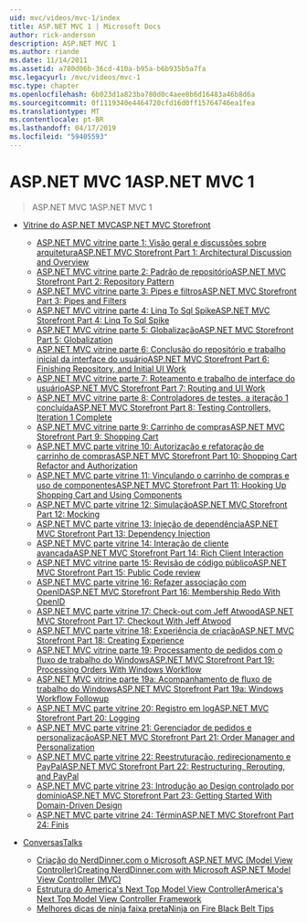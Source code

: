 ```yaml
---
uid: mvc/videos/mvc-1/index
title: ASP.NET MVC 1 | Microsoft Docs
author: rick-anderson
description: ASP.NET MVC 1
ms.author: riande
ms.date: 11/14/2011
ms.assetid: a780d06b-36cd-410a-b95a-b6b935b5a7fa
msc.legacyurl: /mvc/videos/mvc-1
msc.type: chapter
ms.openlocfilehash: 6b023d1a823ba780d0c4aee8b6d16483a46b8d6a
ms.sourcegitcommit: 0f1119340e4464720cfd16d0ff15764746ea1fea
ms.translationtype: MT
ms.contentlocale: pt-BR
ms.lasthandoff: 04/17/2019
ms.locfileid: "59405593"
---
```

# <a name="aspnet-mvc-1"></a><span data-ttu-id="663af-103">ASP.NET MVC 1</span><span class="sxs-lookup"><span data-stu-id="663af-103">ASP.NET MVC 1</span></span>

> <span data-ttu-id="663af-104">ASP.NET MVC 1</span><span class="sxs-lookup"><span data-stu-id="663af-104">ASP.NET MVC 1</span></span>


- [<span data-ttu-id="663af-105">Vitrine do ASP.NET MVC</span><span class="sxs-lookup"><span data-stu-id="663af-105">ASP.NET MVC Storefront</span></span>](aspnet-mvc-storefront/index.md)

    - [<span data-ttu-id="663af-106">ASP.NET MVC vitrine parte 1: Visão geral e discussões sobre arquitetura</span><span class="sxs-lookup"><span data-stu-id="663af-106">ASP.NET MVC Storefront Part 1: Architectural Discussion and Overview</span></span>](aspnet-mvc-storefront/aspnet-mvc-storefront-part-1-architectural-discussion-and-overview.md)
    - [<span data-ttu-id="663af-107">ASP.NET MVC vitrine parte 2: Padrão de repositório</span><span class="sxs-lookup"><span data-stu-id="663af-107">ASP.NET MVC Storefront Part 2: Repository Pattern</span></span>](aspnet-mvc-storefront/aspnet-mvc-storefront-part-2-the-repository-pattern.md)
    - [<span data-ttu-id="663af-108">ASP.NET MVC vitrine parte 3: Pipes e filtros</span><span class="sxs-lookup"><span data-stu-id="663af-108">ASP.NET MVC Storefront Part 3: Pipes and Filters</span></span>](aspnet-mvc-storefront/aspnet-mvc-storefront-part-3-pipes-and-filters.md)
    - [<span data-ttu-id="663af-109">ASP.NET MVC vitrine parte 4: Linq To Sql Spike</span><span class="sxs-lookup"><span data-stu-id="663af-109">ASP.NET MVC Storefront Part 4: Linq To Sql Spike</span></span>](aspnet-mvc-storefront/aspnet-mvc-storefront-part-4-linq-to-sql-spike.md)
    - [<span data-ttu-id="663af-110">ASP.NET MVC vitrine parte 5: Globalização</span><span class="sxs-lookup"><span data-stu-id="663af-110">ASP.NET MVC Storefront Part 5: Globalization</span></span>](aspnet-mvc-storefront/aspnet-mvc-storefront-part-5-globalization.md)
    - [<span data-ttu-id="663af-111">ASP.NET MVC vitrine parte 6: Conclusão do repositório e trabalho inicial da interface do usuário</span><span class="sxs-lookup"><span data-stu-id="663af-111">ASP.NET MVC Storefront Part 6: Finishing Repository, and Initial UI Work</span></span>](aspnet-mvc-storefront/aspnet-mvc-storefront-part-6-finishing-the-repository-and-initial-ui-work.md)
    - [<span data-ttu-id="663af-112">ASP.NET MVC vitrine parte 7: Roteamento e trabalho de interface do usuário</span><span class="sxs-lookup"><span data-stu-id="663af-112">ASP.NET MVC Storefront Part 7: Routing and UI Work</span></span>](aspnet-mvc-storefront/aspnet-mvc-storefront-part-7-routing-and-ui-work.md)
    - [<span data-ttu-id="663af-113">ASP.NET MVC vitrine parte 8: Controladores de testes, a iteração 1 concluída</span><span class="sxs-lookup"><span data-stu-id="663af-113">ASP.NET MVC Storefront Part 8: Testing Controllers, Iteration 1 Complete</span></span>](aspnet-mvc-storefront/aspnet-mvc-storefront-part-8-testing-controllers-iteration-1-complete.md)
    - [<span data-ttu-id="663af-114">ASP.NET MVC vitrine parte 9: Carrinho de compras</span><span class="sxs-lookup"><span data-stu-id="663af-114">ASP.NET MVC Storefront Part 9: Shopping Cart</span></span>](aspnet-mvc-storefront/aspnet-mvc-storefront-part-9-the-shopping-cart.md)
    - [<span data-ttu-id="663af-115">ASP.NET MVC parte vitrine 10: Autorização e refatoração de carrinho de compras</span><span class="sxs-lookup"><span data-stu-id="663af-115">ASP.NET MVC Storefront Part 10: Shopping Cart Refactor and Authorization</span></span>](aspnet-mvc-storefront/aspnet-mvc-storefront-part-10-shopping-cart-refactor-and-authorization.md)
    - [<span data-ttu-id="663af-116">ASP.NET MVC parte vitrine 11: Vinculando o carrinho de compras e uso de componentes</span><span class="sxs-lookup"><span data-stu-id="663af-116">ASP.NET MVC Storefront Part 11: Hooking Up Shopping Cart and Using Components</span></span>](aspnet-mvc-storefront/aspnet-mvc-storefront-part-11-hooking-up-the-shopping-cart-and-using-components.md)
    - [<span data-ttu-id="663af-117">ASP.NET MVC parte vitrine 12: Simulação</span><span class="sxs-lookup"><span data-stu-id="663af-117">ASP.NET MVC Storefront Part 12: Mocking</span></span>](aspnet-mvc-storefront/aspnet-mvc-storefront-part-12-mocking.md)
    - [<span data-ttu-id="663af-118">ASP.NET MVC parte vitrine 13: Injeção de dependência</span><span class="sxs-lookup"><span data-stu-id="663af-118">ASP.NET MVC Storefront Part 13: Dependency Injection</span></span>](aspnet-mvc-storefront/aspnet-mvc-storefront-part-13-dependency-injection.md)
    - [<span data-ttu-id="663af-119">ASP.NET MVC parte vitrine 14: Interação de cliente avançada</span><span class="sxs-lookup"><span data-stu-id="663af-119">ASP.NET MVC Storefront Part 14: Rich Client Interaction</span></span>](aspnet-mvc-storefront/aspnet-mvc-storefront-part-14-rich-client-interaction.md)
    - [<span data-ttu-id="663af-120">ASP.NET MVC vitrine parte 15: Revisão de código público</span><span class="sxs-lookup"><span data-stu-id="663af-120">ASP.NET MVC Storefront Part 15: Public Code review</span></span>](aspnet-mvc-storefront/aspnet-mvc-storefront-part-15-public-code-review.md)
    - [<span data-ttu-id="663af-121">ASP.NET MVC parte vitrine 16: Refazer associação com OpenID</span><span class="sxs-lookup"><span data-stu-id="663af-121">ASP.NET MVC Storefront Part 16: Membership Redo With OpenID</span></span>](aspnet-mvc-storefront/aspnet-mvc-storefront-part-16-membership-redo-with-openid.md)
    - [<span data-ttu-id="663af-122">ASP.NET MVC parte vitrine 17: Check-out com Jeff Atwood</span><span class="sxs-lookup"><span data-stu-id="663af-122">ASP.NET MVC Storefront Part 17: Checkout With Jeff Atwood</span></span>](aspnet-mvc-storefront/aspnet-mvc-storefront-part-17-checkout-with-jeff-atwood.md)
    - [<span data-ttu-id="663af-123">ASP.NET MVC parte vitrine 18: Experiência de criação</span><span class="sxs-lookup"><span data-stu-id="663af-123">ASP.NET MVC Storefront Part 18: Creating Experience</span></span>](aspnet-mvc-storefront/aspnet-mvc-storefront-part-18-creating-an-experience.md)
    - [<span data-ttu-id="663af-124">ASP.NET MVC vitrine parte 19: Processamento de pedidos com o fluxo de trabalho do Windows</span><span class="sxs-lookup"><span data-stu-id="663af-124">ASP.NET MVC Storefront Part 19: Processing Orders With Windows Workflow</span></span>](aspnet-mvc-storefront/aspnet-mvc-storefront-part-19-processing-orders-with-windows-workflow.md)
    - [<span data-ttu-id="663af-125">ASP.NET MVC vitrine parte 19a: Acompanhamento de fluxo de trabalho do Windows</span><span class="sxs-lookup"><span data-stu-id="663af-125">ASP.NET MVC Storefront Part 19a: Windows Workflow Followup</span></span>](aspnet-mvc-storefront/aspnet-mvc-storefront-part-19a-windows-workflow-followup.md)
    - [<span data-ttu-id="663af-126">ASP.NET MVC parte vitrine 20: Registro em log</span><span class="sxs-lookup"><span data-stu-id="663af-126">ASP.NET MVC Storefront Part 20: Logging</span></span>](aspnet-mvc-storefront/aspnet-mvc-storefront-part-20-logging.md)
    - [<span data-ttu-id="663af-127">ASP.NET MVC parte vitrine 21: Gerenciador de pedidos e personalização</span><span class="sxs-lookup"><span data-stu-id="663af-127">ASP.NET MVC Storefront Part 21: Order Manager and Personalization</span></span>](aspnet-mvc-storefront/aspnet-mvc-storefront-part-21-order-manager-and-personalization.md)
    - [<span data-ttu-id="663af-128">ASP.NET MVC parte vitrine 22: Reestruturação, redirecionamento e PayPal</span><span class="sxs-lookup"><span data-stu-id="663af-128">ASP.NET MVC Storefront Part 22: Restructuring, Rerouting, and PayPal</span></span>](aspnet-mvc-storefront/aspnet-mvc-storefront-part-22-restructuring-rerouting-and-paypal.md)
    - [<span data-ttu-id="663af-129">ASP.NET MVC parte vitrine 23: Introdução ao Design controlado por domínio</span><span class="sxs-lookup"><span data-stu-id="663af-129">ASP.NET MVC Storefront Part 23: Getting Started With Domain-Driven Design</span></span>](aspnet-mvc-storefront/aspnet-mvc-storefront-part-23-getting-started-with-domain-driven-design.md)
    - [<span data-ttu-id="663af-130">ASP.NET MVC parte vitrine 24: Términ</span><span class="sxs-lookup"><span data-stu-id="663af-130">ASP.NET MVC Storefront Part 24: Finis</span></span>](aspnet-mvc-storefront/aspnet-mvc-storefront-part-24-finis.md)
- [<span data-ttu-id="663af-131">Conversas</span><span class="sxs-lookup"><span data-stu-id="663af-131">Talks</span></span>](conference-presentations/index.md)

    - [<span data-ttu-id="663af-132">Criação do NerdDinner.com o Microsoft ASP.NET MVC (Model View Controller)</span><span class="sxs-lookup"><span data-stu-id="663af-132">Creating NerdDinner.com with Microsoft ASP.NET Model View Controller (MVC)</span></span>](conference-presentations/creating-nerddinnercom-with-microsoft-aspnet-model-view-controller-mvc.md)
    - [<span data-ttu-id="663af-133">Estrutura do America's Next Top Model View Controller</span><span class="sxs-lookup"><span data-stu-id="663af-133">America's Next Top Model View Controller Framework</span></span>](conference-presentations/americas-next-top-model-view-controller-framework.md)
    - [<span data-ttu-id="663af-134">Melhores dicas de ninja faixa preta</span><span class="sxs-lookup"><span data-stu-id="663af-134">Ninja on Fire Black Belt Tips</span></span>](conference-presentations/ninja-on-fire-black-belt-tips.md)
